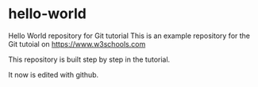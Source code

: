 # hello-world
Hello World repository for Git tutorial
This is an example repository for the Git tutoial on https://www.w3schools.com

This repository is built step by step in the tutorial.

It now is edited with github.
